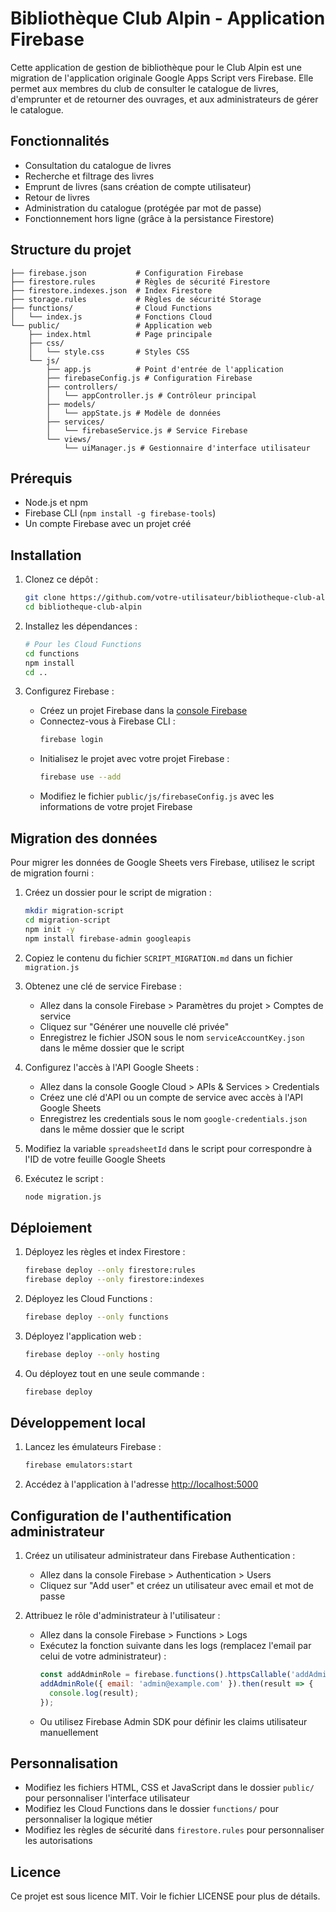 # Bibliothèque Club Alpin - Application Firebase

Cette application de gestion de bibliothèque pour le Club Alpin est une migration de l'application originale Google Apps Script vers Firebase. Elle permet aux membres du club de consulter le catalogue de livres, d'emprunter et de retourner des ouvrages, et aux administrateurs de gérer le catalogue.

## Fonctionnalités

- Consultation du catalogue de livres
- Recherche et filtrage des livres
- Emprunt de livres (sans création de compte utilisateur)
- Retour de livres
- Administration du catalogue (protégée par mot de passe)
- Fonctionnement hors ligne (grâce à la persistance Firestore)

## Structure du projet

```
├── firebase.json           # Configuration Firebase
├── firestore.rules         # Règles de sécurité Firestore
├── firestore.indexes.json  # Index Firestore
├── storage.rules           # Règles de sécurité Storage
├── functions/              # Cloud Functions
│   └── index.js            # Fonctions Cloud
└── public/                 # Application web
    ├── index.html          # Page principale
    ├── css/
    │   └── style.css       # Styles CSS
    └── js/
        ├── app.js          # Point d'entrée de l'application
        ├── firebaseConfig.js # Configuration Firebase
        ├── controllers/
        │   └── appController.js # Contrôleur principal
        ├── models/
        │   └── appState.js # Modèle de données
        ├── services/
        │   └── firebaseService.js # Service Firebase
        └── views/
            └── uiManager.js # Gestionnaire d'interface utilisateur
```

## Prérequis

- Node.js et npm
- Firebase CLI (`npm install -g firebase-tools`)
- Un compte Firebase avec un projet créé

## Installation

1. Clonez ce dépôt :
   ```bash
   git clone https://github.com/votre-utilisateur/bibliotheque-club-alpin.git
   cd bibliotheque-club-alpin
   ```

2. Installez les dépendances :
   ```bash
   # Pour les Cloud Functions
   cd functions
   npm install
   cd ..
   ```

3. Configurez Firebase :
   - Créez un projet Firebase dans la [console Firebase](https://console.firebase.google.com/)
   - Connectez-vous à Firebase CLI :
     ```bash
     firebase login
     ```
   - Initialisez le projet avec votre projet Firebase :
     ```bash
     firebase use --add
     ```
   - Modifiez le fichier `public/js/firebaseConfig.js` avec les informations de votre projet Firebase

## Migration des données

Pour migrer les données de Google Sheets vers Firebase, utilisez le script de migration fourni :

1. Créez un dossier pour le script de migration :
   ```bash
   mkdir migration-script
   cd migration-script
   npm init -y
   npm install firebase-admin googleapis
   ```

2. Copiez le contenu du fichier `SCRIPT_MIGRATION.md` dans un fichier `migration.js`

3. Obtenez une clé de service Firebase :
   - Allez dans la console Firebase > Paramètres du projet > Comptes de service
   - Cliquez sur "Générer une nouvelle clé privée"
   - Enregistrez le fichier JSON sous le nom `serviceAccountKey.json` dans le même dossier que le script

4. Configurez l'accès à l'API Google Sheets :
   - Allez dans la console Google Cloud > APIs & Services > Credentials
   - Créez une clé d'API ou un compte de service avec accès à l'API Google Sheets
   - Enregistrez les credentials sous le nom `google-credentials.json` dans le même dossier que le script

5. Modifiez la variable `spreadsheetId` dans le script pour correspondre à l'ID de votre feuille Google Sheets

6. Exécutez le script :
   ```bash
   node migration.js
   ```

## Déploiement

1. Déployez les règles et index Firestore :
   ```bash
   firebase deploy --only firestore:rules
   firebase deploy --only firestore:indexes
   ```

2. Déployez les Cloud Functions :
   ```bash
   firebase deploy --only functions
   ```

3. Déployez l'application web :
   ```bash
   firebase deploy --only hosting
   ```

4. Ou déployez tout en une seule commande :
   ```bash
   firebase deploy
   ```

## Développement local

1. Lancez les émulateurs Firebase :
   ```bash
   firebase emulators:start
   ```

2. Accédez à l'application à l'adresse [http://localhost:5000](http://localhost:5000)

## Configuration de l'authentification administrateur

1. Créez un utilisateur administrateur dans Firebase Authentication :
   - Allez dans la console Firebase > Authentication > Users
   - Cliquez sur "Add user" et créez un utilisateur avec email et mot de passe

2. Attribuez le rôle d'administrateur à l'utilisateur :
   - Allez dans la console Firebase > Functions > Logs
   - Exécutez la fonction suivante dans les logs (remplacez l'email par celui de votre administrateur) :
     ```javascript
     const addAdminRole = firebase.functions().httpsCallable('addAdminRole');
     addAdminRole({ email: 'admin@example.com' }).then(result => {
       console.log(result);
     });
     ```
   - Ou utilisez Firebase Admin SDK pour définir les claims utilisateur manuellement

## Personnalisation

- Modifiez les fichiers HTML, CSS et JavaScript dans le dossier `public/` pour personnaliser l'interface utilisateur
- Modifiez les Cloud Functions dans le dossier `functions/` pour personnaliser la logique métier
- Modifiez les règles de sécurité dans `firestore.rules` pour personnaliser les autorisations

## Licence

Ce projet est sous licence MIT. Voir le fichier LICENSE pour plus de détails.